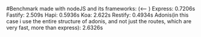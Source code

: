 #Benchmark made with nodeJS and its frameworks: (<--  )
Express: 0.7206s
Fastify: 2.509s
Hapi: 0.5936s
Koa: 2.622s
Restify: 0.4934s
Adonis(in this case i use the entire structure of adonis, and not just the routes, which are very fast, more than express): 2.6326s